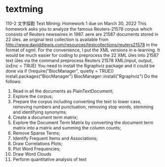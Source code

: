 # textming
110-2 文字探勘
Text Mining: Homework 1
due on March 30, 2022
This homework asks you to analyze the famous Reuters-21578 corpus which consists of Reuters
newswires in 1987. aere are 21587 documents stored in 22 ûles. ae original test collection is available from http://www.daviddlewis.com/resources/testcollections/reuters21578 in the
format of sgml. For the convenience, I put the XML versions in e-learning. It would be much easier
for coding to preprocess the 22 XML ûles into 21587 text ûles via the command
preprocess Reuters 21578 XML(input, output, ûxEnc = TRUE)
You need to install the Rgraphviz package and it could be done via
if (!require("BiocManager", quietly = TRUE))
install.packages("BiocManager")
BiocManager::install("Rgraphviz")
Do the follows:
1. Read in all the documents as PlainTextDocument;
2. Explore the corpus;
3. Prepare the corpus including converting the text to lower case, removing numbers and punctuation, removing stop words, stemming and identifying synonyms;
4. Create a document term matrix;
5. Explore the Document Term Matrix by converting the document term matrix into a matrix
and summing the column counts;
6. Remove Sparse Terms;
7. Identify Frequent Items and Associations;
8. Draw Correlations Plots;
9. Plot Word Frequencies;
10. Draw Word Clouds
11. Perform quantitative analysis of text
